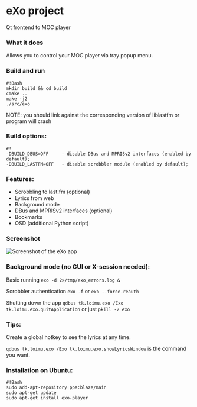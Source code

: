 # eXo project
 Qt frontend to MOC player

### What it does ###
 Allows you to control your MOC player via tray popup menu.

### Build and run ###
```
#!Bash
mkdir build && cd build
cmake ..
make -j2
./src/exo
```
NOTE: you should link against the corresponding version of liblastfm or program will crash

### Build options: ###
```
#!
-DBUILD_DBUS=OFF     - disable DBus and MPRISv2 interfaces (enabled by default);
-DBUILD_LASTFM=OFF   - disable scrobbler module (enabled by default);
```


### Features: ###
* Scrobbling to last.fm (optional)
* Lyrics from web
* Background mode
* DBus and MPRISv2 interfaces (optional)
* Bookmarks
* OSD (additional Python script)

### Screenshot ###
![Screenshot of the eXo app](https://bitbucket.org/repo/8Xb9ez/images/405669011-exo.png)

### Background mode (no GUI or X-session needed): ###
 Basic running `exo -d 2>/tmp/exo_errors.log &`

 Scrobbler authentication `exo -f` or `exo --force-reauth`

 Shutting down the app `qdbus tk.loimu.exo /Exo tk.loimu.exo.quitApplication`
 or just `pkill -2 exo`

### Tips: ###
 Create a global hotkey to see the lyrics at any time.

 `qdbus tk.loimu.exo /Exo tk.loimu.exo.showLyricsWindow` is the command you want.

### Installation on Ubuntu: ###
```
#!Bash
sudo add-apt-repository ppa:blaze/main
sudo apt-get update
sudo apt-get install exo-player
```
